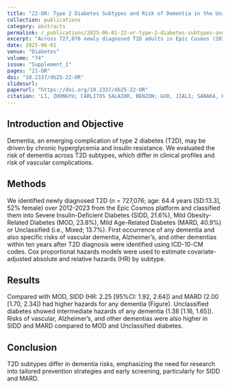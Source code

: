 ```yaml
---
title: "22-OR: Type 2 Diabetes Subtypes and Risk of Dementia in the United States"
collection: publications
category: abstracts
permalink: /_publications/2025-06-01-22-or-type-2-diabetes-subtypes-and-risk-of-dementia
excerpt: "Across 727,076 newly diagnosed T2D adults in Epic Cosmos (2012–2023), dementia risk over 10 years differed by T2D subtype: higher in SIDD and MARD versus MOD, with Unclassified intermediate."
date: 2025-06-01
venue: "Diabetes"
volume: "74"
issue: "Supplement_1"
pages: "22-OR"
doi: "10.2337/db25-22-OR"
slidesurl:
paperurl: "https://doi.org/10.2337/db25-22-OR"
citation: 'LI, ZHONGYU; CARLITOS SALAZAR, BENZON; GUO, JIALI; SANAKA, KRISHNA O.; KAHKOSKA, ANNA; VELLANKI, PRIYANTHANMA; ALI, MOHAMMED K.; VARGHESE, JITHIN SAM (2025). "22-OR: Type 2 Diabetes Subtypes and Risk of Dementia in the United States." <i>Diabetes</i>, 74(Supplement_1): 22-OR. https://doi.org/10.2337/db25-22-OR'
---
```


## Introduction and Objective

Dementia, an emerging complication of type 2 diabetes (T2D), may be driven by chronic hyperglycemia and insulin resistance. 
We evaluated the risk of dementia across T2D subtypes, which differ in clinical profiles and risk of vascular complications.

## Methods

We identified newly diagnosed T2D (n = 727,076; age: 64.4 years [SD:13.3], 52% female) over 2012-2023 from the Epic Cosmos 
platform and classified them into Severe Insulin-Deficient Diabetes (SIDD, 21.6%), Mild Obesity-Related Diabetes (MOD, 23.8%), 
Mild Age-Related Diabetes (MARD, 40.9%) or Unclassified (i.e., Mixed; 13.7%). First occurrence of any dementia and also 
specific risks of vascular dementia, Alzheimer’s, and other dementias within ten years after T2D diagnosis were identified 
using ICD-10-CM codes. Cox proportional hazards models were used to estimate covariate-adjusted absolute and relative 
hazards (HR) by subtype.

## Results

Compared with MOD, SIDD (HR: 2.25 [95%CI: 1.92, 2.64]) and MARD (2.00 [1.70, 2.34]) had higher hazards for any dementia 
(Figure). Unclassified diabetes showed intermediate hazards of any dementia (1.38 [1.16, 1.65]). Risks of vascular, 
Alzheimer’s, and other dementias were also higher in SIDD and MARD compared to MOD and Unclassified diabetes.

## Conclusion

T2D subtypes differ in dementia risks, emphasizing the need for research into tailored prevention strategies and early 
screening, particularly for SIDD and MARD.

